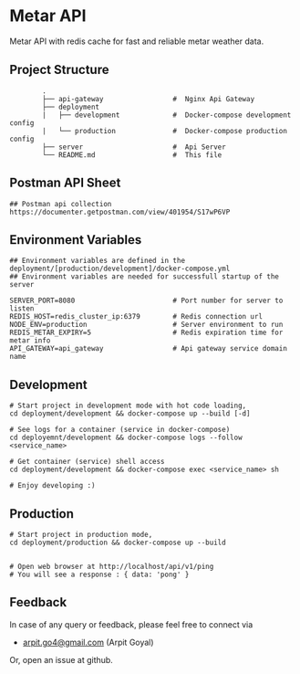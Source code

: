 

# Metar API
Metar API with redis cache for fast and reliable metar weather data.

## Project Structure

```
        .
        ├── api-gateway                 #  Nginx Api Gateway
        ├── deployment
        |   ├── development             #  Docker-compose development config
        |   └── production              #  Docker-compose production config
        ├── server                      #  Api Server
        └── README.md                   #  This file
```

## Postman API Sheet
```
## Postman api collection
https://documenter.getpostman.com/view/401954/S17wP6VP
```

## Environment Variables
```
## Environment variables are defined in the deployment/[production/development]/docker-compose.yml
## Environment variables are needed for successfull startup of the server

SERVER_PORT=8080                        # Port number for server to listen
REDIS_HOST=redis_cluster_ip:6379        # Redis connection url
NODE_ENV=production                     # Server environment to run
REDIS_METAR_EXPIRY=5                    # Redis expiration time for metar info
API_GATEWAY=api_gateway                 # Api gateway service domain name
```


## Development
```
# Start project in development mode with hot code loading,
cd deployment/development && docker-compose up --build [-d]

# See logs for a container (service in docker-compose)
cd deployemnt/development && docker-compose logs --follow <service_name>

# Get container (service) shell access
cd deployment/development && docker-compose exec <service_name> sh

# Enjoy developing :)
```

## Production
```
# Start project in production mode,
cd deployment/production && docker-compose up --build


# Open web browser at http://localhost/api/v1/ping
# You will see a response : { data: 'pong' }
```

## Feedback
In case of any query or feedback, please feel free to connect via
* arpit.go4@gmail.com (Arpit Goyal)

Or, open an issue at github.
